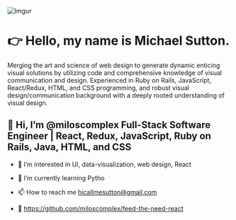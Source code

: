 ![Imgur](https://i.imgur.com/vHGHo6F.jpg)

# 👉 Hello, my name is Michael Sutton. 
Merging the art and science of web design to generate dynamic enticing visual solutions by utilizing code and comprehensive knowledge of visual communication and design. Experienced in Ruby on Rails, JavaScript, React/Redux, HTML, and CSS programming, and robust visual design/communication background with a deeply rooted understanding of visual design.

## 👋  Hi, I’m @miloscomplex Full-Stack Software Engineer | React, Redux, JavaScript, Ruby on Rails, Java, HTML, and CSS

- 👀  I’m interested in UI, data-visualization, web design, React

- 🌱  I’m currently learning Pytho

- 📫  How to reach me hicallmesutton@gmail.com

- :construction: https://github.com/miloscomplex/feed-the-need-react

<!---
miloscomplex/miloscomplex is a ✨ special ✨ repository because its `README.md` (this file) appears on your GitHub profile.
You can click the Preview link to take a look at your changes.
--->
